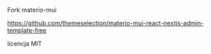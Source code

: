 Fork materio-mui

https://github.com/themeselection/materio-mui-react-nextjs-admin-template-free

licencja MIT
